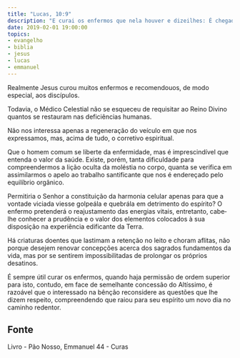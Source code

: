 ```yaml
---
title: "Lucas, 10:9"
description: "E curai os enfermos que nela houver e dizei­lhes: É chegado a vós o reino de Deus."
date: 2019-02-01 19:00:00
topics: 
- evangelho
- biblia
- jesus
- lucas
- emmanuel
---
```


Realmente Jesus curou muitos enfermos e recomendou­os, de modo
especial, aos discípulos.

Todavia, o Médico Celestial não se esqueceu de requisitar ao Reino Divino
quantos se restauram nas deficiências humanas.

Não nos interessa apenas a regeneração do veículo em que nos
expressamos, mas, acima de tudo, o corretivo espiritual.

Que o homem comum se liberte da enfermidade, mas é imprescindível que
entenda o valor da saúde. Existe, porém, tanta dificuldade para compreendermos a
lição oculta da moléstia no corpo, quanta se verifica em assimilarmos o apelo ao
trabalho santificante que nos é endereçado pelo equilíbrio orgânico.

Permitiria o Senhor a constituição da harmonia celular apenas para que a
vontade viciada viesse golpeá­la e quebrá­la em detrimento do espírito?
O enfermo pretenderá o reajustamento das energias vitais, entretanto, cabe­
lhe conhecer a prudência e o valor dos elementos colocados à sua disposição na
experiência edificante da Terra.

Há criaturas doentes que lastimam a retenção no leito e choram aflitas, não
porque desejem renovar concepções acerca dos sagrados fundamentos da vida, mas
por se sentirem impossibilitadas de prolongar os próprios desatinos.

É sempre útil curar os enfermos, quando haja permissão de ordem superior
para isto, contudo, em face de semelhante concessão do Altíssimo, é razoável que o
interessado na bênção reconsidere as questões que lhe dizem respeito,
compreendendo que raiou para seu espírito um novo dia no caminho redentor.



## Fonte
Livro - Pão Nosso, Emmanuel
44 - Curas
